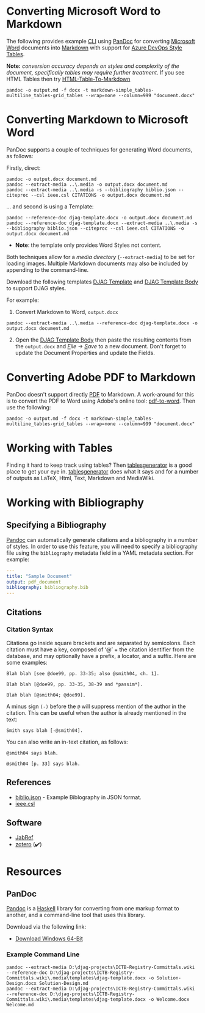 # Converting Microsoft Word to Markdown

The following provides example [CLI](https://en.wikipedia.org/wiki/Command-line_interface) using [PanDoc](/Guides/Working-with-Markdown#PanDoc) for converting [Microsoft Word](https://en.wikipedia.org/wiki/Microsoft_Word) documents into [Markdown](https://en.wikipedia.org/wiki/Markdown) with support for [Azure DevOps Style Tables](https://docs.microsoft.com/en-us/azure/devops/project/wiki/markdown-guidance?view=azure-devops#tables).  

**Note:** _conversion accuracy depends on styles and complexity of the document, specifically tables may require further treatment_.  If you see HTML Tables then try [HTML-Table-To-Markdown](https://jmalarcon.github.io/markdowntables/)

``` 
pandoc -o output.md -f docx -t markdown-simple_tables-multiline_tables-grid_tables --wrap=none --column=999 "document.docx"
```

# Converting Markdown to Microsoft Word

PanDoc supports a couple of techniques for generating Word documents, as follows:

Firstly, direct:
``` 
pandoc -o output.docx document.md
pandoc --extract-media ..\.media -o output.docx document.md
pandoc --extract-media ..\.media -s --bibliography biblio.json --citeproc --csl ieee.csl CITATIONS -o output.docx document.md
```
... and second is using a Template:
``` 
pandoc --reference-doc djag-template.docx -o output.docx document.md
pandoc --reference-doc djag-template.docx --extract-media ..\.media -s --bibliography biblio.json --citeproc --csl ieee.csl CITATIONS -o output.docx document.md
```

- **Note**: the template only provides Word Styles not content.

Both techniques allow for a _media directory_ (`--extract-media`) to be set for loading images.  Multiple Markdown documents may also be included by appending to the command-line.

Download the following templates [DJAG Template](/.media/templates/djag-template.docx) and [DJAG Template Body](/.media/templates/djag-template-body.docx) to support DJAG styles.

For example:

1. Convert Markdown to Word, ```output.docx```
``` 
pandoc --extract-media ..\.media --reference-doc djag-template.docx -o output.docx document.md
```

2. Open the [DJAG Template Body](/.media/templates/djag-template-body.docx) then paste the resulting contents from the ```output.docx``` and _<u>F</u>ile -> <u>S</u>ave_ to a new document.  Don't forget to update the Document Properties and update the Fields.

# Converting Adobe PDF to Markdown

PanDoc doesn't support directly [PDF](https://en.wikipedia.org/wiki/Adobe_Acrobat) to Markdown. A work-around for this is to convert the PDF to Word using Adobe's online tool: [pdf-to-word](https://www.adobe.com/au/acrobat/online/pdf-to-word.html).  Then use the following:

``` 
pandoc -o output.md -f docx -t markdown-simple_tables-multiline_tables-grid_tables --wrap=none --column=999 "document.docx"
```
# Working with Tables

Finding it hard to keep track using tables?  Then [tablesgenerator](https://www.tablesgenerator.com/) is a good place to get your eye in.  [tablesgenerator](https://www.tablesgenerator.com/) does what it says and for a number of outputs as LaTeX, Html, Text, Markdown and MediaWiki.

# Working with Bibliography


## Specifying a Bibliography

[Pandoc](https://pandoc.org/MANUAL.html#citations) can automatically generate citations and a bibliography in a number of styles. In order to use this feature, you will need to specify a bibliography file using the `bibliography` metadata field in a YAML metadata section. For example:

```yaml
---
title: "Sample Document"
output: pdf_document
bibliography: bibliography.bib
---
```

## Citations

### Citation Syntax

Citations go inside square brackets and are separated by semicolons. Each citation must have a key, composed of ‘@’ + the citation identifier from the database, and may optionally have a prefix, a locator, and a suffix. Here are some examples:

```
Blah blah [see @doe99, pp. 33-35; also @smith04, ch. 1].

Blah blah [@doe99, pp. 33-35, 38-39 and *passim*].

Blah blah [@smith04; @doe99].
```

A minus sign `(-)` before the `@` will suppress mention of the author in the citation. This can be useful when the author is already mentioned in the text:

```
Smith says blah [-@smith04].
```

You can also write an in-text citation, as follows:

```
@smith04 says blah.

@smith04 [p. 33] says blah.
```

## References

- [biblio.json](/.media/templates/biblio.json) - Example Biblography in JSON format.
- [ieee.csl](https://github.com/citation-style-language/styles/blob/master/ieee.csl)

## Software

- [JabRef](https://www.fosshub.com/JabRef.html)
- [zotero](https://www.zotero.org/download) (:heavy_check_mark:)

# Resources
## PanDoc

[Pandoc](https://pandoc.org/) is a [Haskell](https://en.wikipedia.org/wiki/Haskell_(programming_language)) library for converting from one markup format to another, and a command-line tool that uses this library. 

Download via the following link:
- [Download Windows 64-Bit](https://github.com/jgm/pandoc/releases/download/2.14.1/pandoc-2.14.1-windows-x86_64.msi)

### Example Command Line

```
pandoc --extract-media D:\djag-projects\ICTB-Registry-Committals.wiki --reference-doc D:\djag-projects\ICTB-Registry-Committals.wiki\.media\templates\djag-template.docx -o Solution-Design.docx Solution-Design.md
pandoc --extract-media D:\djag-projects\ICTB-Registry-Committals.wiki --reference-doc D:\djag-projects\ICTB-Registry-Committals.wiki\.media\templates\djag-template.docx -o Welcome.docx Welcome.md
```


